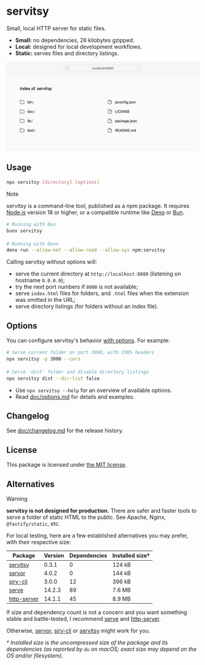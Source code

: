 # servitsy

Small, local HTTP server for static files.

- **Small:** no dependencies, 26 kilobytes gzipped.
- **Local:** designed for local development workflows.
- **Static:** serves files and directory listings.

<img alt="Web browser screenshot of a directory listing for the servitsy source code, served by servitsy on localhost:8080" src="https://raw.githubusercontent.com/fvsch/servitsy/refs/heads/main/doc/example.png" width="820">

## Usage

```sh
npx servitsy [directory] [options]
```

> [!NOTE]
> servitsy is a command-line tool, published as a npm package. It requires [Node.js] version 18 or higher, or a compatible runtime like [Deno] or [Bun].

```sh
# Running with Bun
bunx servitsy

# Running with Deno
deno run --allow-net --allow-read --allow-sys npm:servitsy
```

Calling servitsy without options will:

- serve the current directory at `http://localhost:8080` (listening on hostname `0.0.0.0`);
- try the next port numbers if `8080` is not available;
- serve `index.html` files for folders, and `.html` files when the extension was omitted in the URL;
- serve directory listings (for folders without an index file).

## Options

You can configure servitsy's behavior [with options](https://github.com/fvsch/servitsy/blob/main/doc/options.md). For example:

```sh
# Serve current folder on port 3000, with CORS headers
npx servitsy -p 3000 --cors

# Serve 'dist' folder and disable directory listings
npx servitsy dist --dir-list false
```

- Use `npx servitsy --help` for an overview of available options.
- Read [doc/options.md](https://github.com/fvsch/servitsy/blob/main/doc/options.md) for details and examples.

## Changelog

See [doc/changelog.md](https://github.com/fvsch/servitsy/blob/main/doc/changelog.md) for the release history.

## License

This package is licensed under [the MIT license](./LICENSE).

## Alternatives

> [!WARNING]
> **servitsy is not designed for production.** There are safer and faster tools to serve a folder of static HTML to the public. See Apache, Nginx, `@fastify/static`, etc.

For local testing, here are a few established alternatives you may prefer, with their respective size:

| Package       | Version | Dependencies | Installed size† |
| ------------- | ------- | ------------ | --------------- |
| [servitsy]    | 0.3.1   | 0            | 124 kB          |
| [servor]      | 4.0.2   | 0            | 144 kB          |
| [sirv-cli]    | 3.0.0   | 12           | 396 kB          |
| [serve]       | 14.2.3  | 89           | 7.6 MB          |
| [http-server] | 14.1.1  | 45           | 8.9 MB          |

If size and dependency count is not a concern and you want something stable and battle-tested, I recommend [serve] and [http-server].

Otherwise, [servor], [sirv-cli] or [servitsy] might work for you.

_† Installed size is the uncompressed size of the package and its dependencies (as reported by `du` on macOS; exact size may depend on the OS and/or filesystem)._

[Bun]: https://bun.sh/
[Deno]: https://deno.com/
[Node.js]: https://nodejs.org/
[http-server]: https://www.npmjs.com/package/http-server
[serve]: https://www.npmjs.com/package/serve
[servitsy]: https://www.npmjs.com/package/servitsy
[servor]: https://www.npmjs.com/package/servor
[sirv-cli]: https://www.npmjs.com/package/sirv-cli
